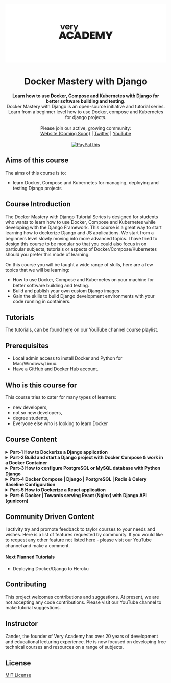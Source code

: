 ![veryacademy](/logo.svg)

<div align="center">
  <h1>Docker Mastery with Django</h1>
</div>

<div align="center">
  <strong>
  Learn how to use Docker, Compose and Kubernetes with Django for better software building and testing.
  </strong>
</div>

<div align="center">
  Docker Mastery with Django is an open-source initiative and tutorial series. Learn from a beginner level how to use Docker, compose and Kubernetes for django projects.
</div>

<br>

<div align="center">
  Please join our active, growing community: <br>
  <a href="#">Website (Coming Soon)</a>
  <span> | </span>
  <a href="https://twitter.com/VeryAcademy">Twitter</a>
  <span> | </span>
  <a href="https://www.youtube.com/veryacademy">YouTube</a>
</div>

<br>

<div align="center">
<a href="https://www.paypal.com/donate?hosted_button_id=W55GVT4UPXPYE" 
target="_blank">
<img src="https://www.paypalobjects.com/en_GB/i/btn/btn_donate_SM.gif" alt="PayPal this" 
title="PayPal – The safer, easier way to pay online!" border="0" />
</a>
</div>

## Aims of this course
The aims of this course is to:
* learn Docker, Compose and Kubernetes for managing, deploying and testing Django projects

## Course Introduction
The Docker Mastery with Django Tutorial Series is designed for students who wants to learn how to use Docker, Compose and Kubernetes while developing with the Django Framework. This course is a great way to start learning how to dockerize Django and JS applications. We start from a beginners level slowly moving into more advanced topics. I have tried to design this course to be modular so that you could also focus in on particular subjects, tutorials or aspects of Docker/Compose/Kubernetes should you prefer this mode of learning.

On this course you will be taught a wide range of skills, here are a few topics that we will be learning:

* How to use Docker, Compose and Kubernetes on your machine for better software building and testing.
* Build and publish your own custom Django images
* Gain the skills to build Django development environments with your code running in containers.

## Tutorials
The tutorials, can be found [here](https://www.youtube.com/playlist?list=PLOLrQ9Pn6cazCfL7v4CdaykNoWMQymM_C) on our YouTube channel course playlist.

## Prerequisites
* Local admin access to install Docker and Python for Mac/Windows/Linux.
* Have a GitHub and Docker Hub account.

## Who is this course for
This course tries to cater for many types of learners:

* new developers,
* not so new developers, 
* degree students,
* Everyone else who is looking to learn Docker

## Course Content

<details>
<summary><b>Part-1 How to Dockerize a Django application</b>
</summary>
<br>
Take your first steps with Docker containers. In this tutorial we are going to Dockerize a Django application as a complete beginner to Docker. We first Create a new Django application then Prepare a Django app for Docker building a Dockerfile. A Dockerfile is a text document that contains all the commands a user could call on the command line to assemble an image. Now we go ahead and Build a Docker image and then finally Start a new Docker container to display Django running in our container.
<br><br>
Link to Tutorial https://youtu.be/W5Ov0H7E_o4
</details>

<details>
<summary><b>Part-2 Build and start a Django project with Docker Compose & work in a Docker Container</b>
</summary>
<br>
In this Docker compose tutorial we start an application with Docker Compose and run it in a container. I will then show you how to configure a volume to build a mirrored folder from your computer and the container. This way you can develop on your computer but host the application in a container. This is a docker compose tutorial for beginners. Take your first steps with Docker containers. 
<br><br>
* Link to Tutorial https://youtu.be/aMqs_y6dZw4
</details>

<details>
<summary><b>Part-3 How to configure PostgreSQL or MySQL database with Python Django</b>
</summary>
<br>
In this Docker compose tutorial we start a Django application with Docker Compose and run it in a container. I will then show you how to configure a volume to build a mirrored folder from your computer and the container. This way you can develop on your computer but host the application in a container. Next up we configure first a PostgreSQL database and attach it to Django then build a bassline configuration for MySQL for a Django application. This is a docker compose tutorial for beginners. Take your first steps with Docker containers. 
<br><br>
* Link to Tutorial https://youtu.be/q75wgk9jVjA
</details>

<details>
<summary><b>Part-4 Docker Compose | Django | PostgreSQL | Redis & Celery Baseline Configuration</b>
</summary>
<br>
In this Docker compose tutorial we setup Django with Postgres, Redis and Celery. We conclude the tutorial by building a new image, testing the setup by creating a simple Celery task.
<br><br>
* Link to Tutorial https://youtu.be/zGtGliXMrPQ
</details>

<details>
<summary><b>Part-5 How to Dockerize a React application</b>
</summary>
<br>
This is a docker tutorial for beginners. Take your first steps with Docker containers with React. In this tutorial we are going to Dockerize a React application as a complete beginner to Docker. We first Create a new React application then Prepare a React app for Docker building a Dockerfile. A Dockerfile is a text document that contains all the commands a user could call on the command line to assemble an image. Now we go ahead and Build a Docker image and then finally Start a new Docker container to display React running in our container.
<br><br>
* Link to Tutorial https://youtu.be/xtllpDEOw4w
</details>

<details>
<summary><b>Part-6 Docker | Towards serving React (Nginx) with Django API (gunicorn)</b>
</summary>
<br>
This is a docker compose tutorial we take your first steps creating a deployment setup with React and Django running on a Nginx server, supported with gunicorn for Django. Having already created a basic React and Django application, see the link below for repositories, we first build the docker files needed for both Django and React before then building a docker compose file. This tutorial gives you a better understanding of docker volumes and bind mounts as we look at using both tools. We then build our nginx configuration to serve react from the root directory. Finally we expand the nginx configuration to include a proxy to the Django API.
<br><br>
* Link to Tutorial https://youtu.be/e63EBEFJkH0
</details>

## Community Driven Content
I activity try and promote feedback to taylor courses to your needs and wishes. Here is a list of features requested by community. If you would like to request any other feature not listed here - please visit our YouTube channel and make a comment.

#### Next Planned Tutorials
+ Deploying Docker/Django to Heroku

## Contributing
This project welcomes contributions and suggestions. At present, we are not accepting any code contributions. Please visit our YouTube channel to make tutorial suggestions.

## Instructor
Zander, the founder of Very Academy has over 20 years of development and educational lecturing experience. He is now focused on developing free technical courses and resources on a range of subjects.

## License
[MIT License](LICENSE)
